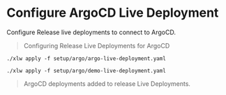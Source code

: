 # Configure ArgoCD Live Deployment

Configure Release live deployments to connect to ArgoCD.

> Configuring Release Live Deployments for ArgoCD

```shell show_output=false
./xlw apply -f setup/argo/argo-live-deployment.yaml
```

```shell show_output=false
./xlw apply -f setup/argo/demo-live-deployment.yaml
```

> ArgoCD deployments added to release Live Deployments.